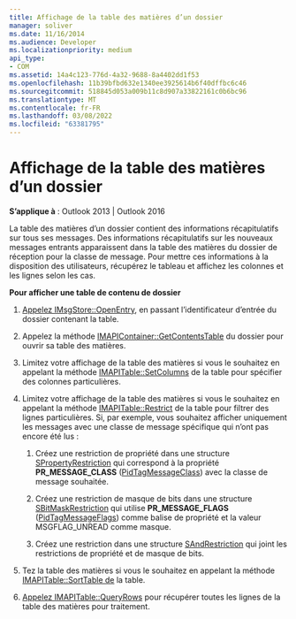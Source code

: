 ```yaml
---
title: Affichage de la table des matières d’un dossier
manager: soliver
ms.date: 11/16/2014
ms.audience: Developer
ms.localizationpriority: medium
api_type:
- COM
ms.assetid: 14a4c123-776d-4a32-9688-8a4402dd1f53
ms.openlocfilehash: 11b39bfbd632e1340ee3925614b6f40dffbc6c46
ms.sourcegitcommit: 518845d053a009b11c8d907a33822161c0b6bc96
ms.translationtype: MT
ms.contentlocale: fr-FR
ms.lasthandoff: 03/08/2022
ms.locfileid: "63381795"
---
```

# <a name="displaying-a-folder-contents-table"></a>Affichage de la table des matières d’un dossier

**S’applique à** : Outlook 2013 | Outlook 2016 
  
La table des matières d’un dossier contient des informations récapitulatifs sur tous ses messages. Des informations récapitulatifs sur les nouveaux messages entrants apparaissent dans la table des matières du dossier de réception pour la classe de message. Pour mettre ces informations à la disposition des utilisateurs, récupérez le tableau et affichez les colonnes et les lignes selon les cas.
  
**Pour afficher une table de contenu de dossier**
  
1. [Appelez IMsgStore::OpenEntry](imsgstore-openentry.md), en passant l’identificateur d’entrée du dossier contenant la table.
    
2. Appelez la méthode [IMAPIContainer::GetContentsTable](imapicontainer-getcontentstable.md) du dossier pour ouvrir sa table des matières. 
    
3. Limitez votre affichage de la table des matières si vous le souhaitez en appelant la méthode [IMAPITable::SetColumns](imapitable-setcolumns.md) de la table pour spécifier des colonnes particulières. 
    
4. Limitez votre affichage de la table des matières si vous le souhaitez en appelant la méthode [IMAPITable::Restrict](imapitable-restrict.md) de la table pour filtrer des lignes particulières. Si, par exemple, vous souhaitez afficher uniquement les messages avec une classe de message spécifique qui n’ont pas encore été lus : 
    
    1. Créez une restriction de propriété dans une structure [SPropertyRestriction](spropertyrestriction.md) qui correspond à la propriété **PR_MESSAGE_CLASS** ([PidTagMessageClass](pidtagmessageclass-canonical-property.md)) avec la classe de message souhaitée. 
        
    2. Créez une restriction de masque de bits dans une structure [SBitMaskRestriction](sbitmaskrestriction.md) qui utilise **PR_MESSAGE_FLAGS** ([PidTagMessageFlags](pidtagmessageflags-canonical-property.md)) comme balise de propriété et la valeur MSGFLAG_UNREAD comme masque.
        
    3. Créez une restriction dans une structure [SAndRestriction](sandrestriction.md) qui joint les restrictions de propriété et de masque de bits. 
    
5. Tez la table des matières si vous le souhaitez en appelant la méthode [IMAPITable::SortTable de](imapitable-sorttable.md) la table. 
    
6. [Appelez IMAPITable::QueryRows](imapitable-queryrows.md) pour récupérer toutes les lignes de la table des matières pour traitement. 
    

